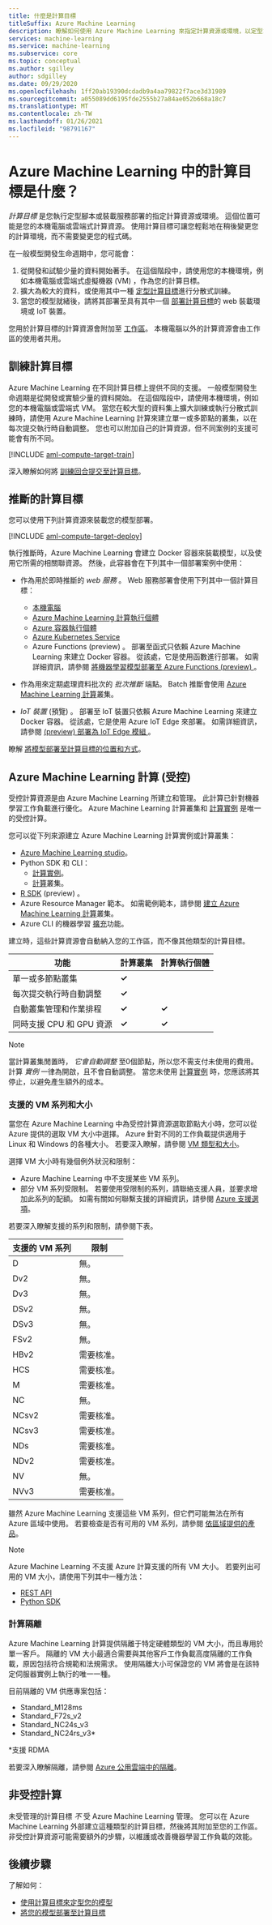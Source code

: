 ```yaml
---
title: 什麼是計算目標
titleSuffix: Azure Machine Learning
description: 瞭解如何使用 Azure Machine Learning 來指定計算資源或環境，以定型或部署您的模型。
services: machine-learning
ms.service: machine-learning
ms.subservice: core
ms.topic: conceptual
ms.author: sgilley
author: sdgilley
ms.date: 09/29/2020
ms.openlocfilehash: 1ff20ab19390dcdadb9a4aa79822f7ace3d31989
ms.sourcegitcommit: a055089dd6195fde2555b27a84ae052b668a18c7
ms.translationtype: MT
ms.contentlocale: zh-TW
ms.lasthandoff: 01/26/2021
ms.locfileid: "98791167"
---
```

# <a name="what-are-compute-targets-in-azure-machine-learning"></a>Azure Machine Learning 中的計算目標是什麼？

*計算目標* 是您執行定型腳本或裝載服務部署的指定計算資源或環境。 這個位置可能是您的本機電腦或雲端式計算資源。 使用計算目標可讓您輕鬆地在稍後變更您的計算環境，而不需要變更您的程式碼。

在一般模型開發生命週期中，您可能會：

1. 從開發和試驗少量的資料開始著手。 在這個階段中，請使用您的本機環境，例如本機電腦或雲端式虛擬機器 (VM) ，作為您的計算目標。
1. 擴大為較大的資料，或使用其中一種 [定型計算目標](#train)進行分散式訓練。
1. 當您的模型就緒後，請將其部署至具有其中一個 [部署計算目標](#deploy)的 web 裝載環境或 IoT 裝置。

您用於計算目標的計算資源會附加至 [工作區](concept-workspace.md)。 本機電腦以外的計算資源會由工作區的使用者共用。

## <a name="training-compute-targets"></a><a name="train"></a> 訓練計算目標

Azure Machine Learning 在不同計算目標上提供不同的支援。 一般模型開發生命週期是從開發或實驗少量的資料開始。 在這個階段中，請使用本機環境，例如您的本機電腦或雲端式 VM。 當您在較大型的資料集上擴大訓練或執行分散式訓練時，請使用 Azure Machine Learning 計算來建立單一或多節點的叢集，以在每次提交執行時自動調整。 您也可以附加自己的計算資源，但不同案例的支援可能會有所不同。

[!INCLUDE [aml-compute-target-train](../../includes/aml-compute-target-train.md)]

深入瞭解如何將 [訓練回合提交至計算目標](how-to-set-up-training-targets.md)。

## <a name="compute-targets-for-inference"></a><a name="deploy"></a> 推斷的計算目標

您可以使用下列計算資源來裝載您的模型部署。

[!INCLUDE [aml-compute-target-deploy](../../includes/aml-compute-target-deploy.md)]

執行推斷時，Azure Machine Learning 會建立 Docker 容器來裝載模型，以及使用它所需的相關聯資源。 然後，此容器會在下列其中一個部署案例中使用：

* 作為用於即時推斷的 *web 服務* 。 Web 服務部署會使用下列其中一個計算目標：

    * [本機電腦](how-to-attach-compute-targets.md#local)
    * [Azure Machine Learning 計算執行個體](how-to-create-manage-compute-instance.md)
    * [Azure 容器執行個體](how-to-attach-compute-targets.md#aci)
    * [Azure Kubernetes Service](how-to-create-attach-kubernetes.md)
    * Azure Functions (preview) 。 部署至函式只依賴 Azure Machine Learning 來建立 Docker 容器。 從該處，它是使用函數進行部署。 如需詳細資訊，請參閱 [將機器學習模型部署至 Azure Functions (preview) ](how-to-deploy-functions.md)。

* 作為用來定期處理資料批次的 _批次推斷_ 端點。 Batch 推斷會使用 [Azure Machine Learning 計算](how-to-create-attach-compute-cluster.md)叢集。

* _IoT 裝置_ (預覽) 。 部署至 IoT 裝置只依賴 Azure Machine Learning 來建立 Docker 容器。 從該處，它是使用 Azure IoT Edge 來部署。 如需詳細資訊，請參閱 [ (preview) 部署為 IoT Edge 模組 ](../iot-edge/tutorial-deploy-machine-learning.md)。

瞭解 [將模型部署至計算目標的位置和方式](how-to-deploy-and-where.md)。

<a name="amlcompute"></a>
## <a name="azure-machine-learning-compute-managed"></a>Azure Machine Learning 計算 (受控) 

受控計算資源是由 Azure Machine Learning 所建立和管理。 此計算已針對機器學習工作負載進行優化。 Azure Machine Learning 計算叢集和 [計算實例](concept-compute-instance.md) 是唯一的受控計算。

您可以從下列來源建立 Azure Machine Learning 計算實例或計算叢集：

* [Azure Machine Learning studio](how-to-create-attach-compute-studio.md)。
* Python SDK 和 CLI：
    * [計算實例](how-to-create-manage-compute-instance.md)。
    * [計算](how-to-create-attach-compute-cluster.md)叢集。
* [R SDK](https://azure.github.io/azureml-sdk-for-r/reference/index.html#section-compute-targets) (preview) 。
* Azure Resource Manager 範本。 如需範例範本，請參閱 [建立 Azure Machine Learning 計算](https://github.com/Azure/azure-quickstart-templates/tree/master/101-machine-learning-compute-create-amlcompute)叢集。
* Azure CLI 的機器學習 [擴充](reference-azure-machine-learning-cli.md#resource-management)功能。

建立時，這些計算資源會自動納入您的工作區，而不像其他類型的計算目標。


|功能  |計算叢集  |計算執行個體  |
|---------|---------|---------|
|單一或多節點叢集     |    **&check;**       |         |
|每次提交執行時自動調整     |     **&check;**      |         |
|自動叢集管理和作業排程     |   **&check;**        |     **&check;**      |
|同時支援 CPU 和 GPU 資源     |  **&check;**         |    **&check;**       |


> [!NOTE]
> 當計算叢集閒置時， *它會自動調整* 至0個節點，所以您不需支付未使用的費用。 計算 *實例* 一律為開啟，且不會自動調整。 當您未使用 [計算實例](how-to-create-manage-compute-instance.md#manage) 時，您應該將其停止，以避免產生額外的成本。

### <a name="supported-vm-series-and-sizes"></a>支援的 VM 系列和大小

當您在 Azure Machine Learning 中為受控計算資源選取節點大小時，您可以從 Azure 提供的選取 VM 大小中選擇。 Azure 針對不同的工作負載提供適用于 Linux 和 Windows 的各種大小。 若要深入瞭解，請參閱 [VM 類型和大小](../virtual-machines/sizes.md)。

選擇 VM 大小時有幾個例外狀況和限制：

* Azure Machine Learning 中不支援某些 VM 系列。
* 部分 VM 系列受限制。 若要使用受限制的系列，請聯絡支援人員，並要求增加此系列的配額。 如需有關如何聯繫支援的詳細資訊，請參閱 [Azure 支援選項](https://azure.microsoft.com/support/options/)。

若要深入瞭解支援的系列和限制，請參閱下表。

| **支援的 VM 系列**  | **限制** |
|------------|------------|
| D | 無。 |
| Dv2 | 無。 |  
| Dv3 | 無。|
| DSv2 | 無。 | 
| DSv3 | 無。|
| FSv2 | 無。 | 
| HBv2 | 需要核准。 |  
| HCS | 需要核准。 |  
| M | 需要核准。 |
| NC | 無。 |    
| NCsv2 | 需要核准。 |
| NCsv3 | 需要核准。 |  
| NDs | 需要核准。 |
| NDv2 | 需要核准。 |
| NV | 無。 |
| NVv3 | 需要核准。 | 


雖然 Azure Machine Learning 支援這些 VM 系列，但它們可能無法在所有 Azure 區域中使用。 若要檢查是否有可用的 VM 系列，請參閱 [依區域提供的產品](https://azure.microsoft.com/global-infrastructure/services/?products=virtual-machines)。

> [!NOTE]
> Azure Machine Learning 不支援 Azure 計算支援的所有 VM 大小。 若要列出可用的 VM 大小，請使用下列其中一種方法：
> * [REST API](https://github.com/Azure/azure-rest-api-specs/blob/master/specification/machinelearningservices/resource-manager/Microsoft.MachineLearningServices/stable/2020-08-01/examples/ListVMSizesResult.json)
> * [Python SDK](/python/api/azureml-core/azureml.core.compute.amlcompute.amlcompute?view=azure-ml-py.md#supported-vmsizes-workspace--location-none-)
>

### <a name="compute-isolation"></a>計算隔離

Azure Machine Learning 計算提供隔離于特定硬體類型的 VM 大小，而且專用於單一客戶。 隔離的 VM 大小最適合需要與其他客戶工作負載高度隔離的工作負載，原因包括符合規範和法規需求。 使用隔離大小可保證您的 VM 將會是在該特定伺服器實例上執行的唯一一種。

目前隔離的 VM 供應專案包括：

* Standard_M128ms
* Standard_F72s_v2
* Standard_NC24s_v3
* Standard_NC24rs_v3*

*支援 RDMA

若要深入瞭解隔離，請參閱 [Azure 公用雲端中的隔離](../security/fundamentals/isolation-choices.md)。

## <a name="unmanaged-compute"></a>非受控計算

未受管理的計算目標 *不* 受 Azure Machine Learning 管理。 您可以在 Azure Machine Learning 外部建立這種類型的計算目標，然後將其附加至您的工作區。 非受控計算資源可能需要額外的步驟，以維護或改善機器學習工作負載的效能。

## <a name="next-steps"></a>後續步驟

了解如何：
* [使用計算目標來定型您的模型](how-to-set-up-training-targets.md)
* [將您的模型部署至計算目標](how-to-deploy-and-where.md)